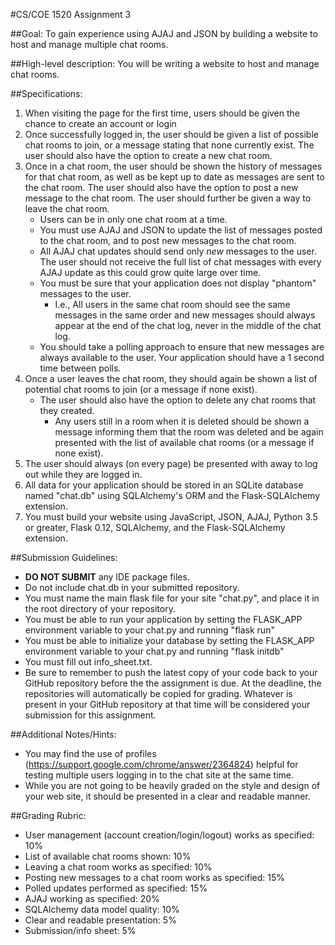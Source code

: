#CS/COE 1520 Assignment 3

##Goal:
To gain experience using AJAJ and JSON by building a website to host and manage multiple chat rooms.

##High-level description:
You will be writing a website to host and manage chat rooms.

##Specifications:
1.  When visiting the page for the first time, users should be given the chance to create an account or login
1.  Once successfully logged in, the user should be given a list of possible chat rooms to join, or a message stating that none currently exist.
	The user should also have the option to create a new chat room.
1.  Once in a chat room, the user should be shown the history of messages for that chat room, as well as be kept up to date as messages are sent to the chat room.
	The user should also have the option to post a new message to the chat room.
	The user should further be given a way to leave the chat room.
	* Users can be in only one chat room at a time.
	* You must use AJAJ and JSON to update the list of messages posted to the chat room, and to post new messages to the chat room.
	* All AJAJ chat updates should send only *new* messages to the user.  The user should not receive the full list of chat messages with every AJAJ update as this could grow quite large over time.
	* You must be sure that your application does not display "phantom" messages to the user.
		* I.e., All users in the same chat room should see the same messages in the same order and new messages should always appear at the end of the chat log, never in the middle of the chat log.
	* You should take a polling approach to ensure that new messages are always available to the user.
		Your application should have a 1 second time between polls.
1.  Once a user leaves the chat room, they should again be shown a list of potential chat rooms to join (or a message if none exist).
	* The user should also have the option to delete any chat rooms that they created.
		* Any users still in a room when it is deleted should be shown a message informing them that the room was deleted and be again presented with the list of available chat rooms (or a message if none exist).
1.  The user should always (on every page) be presented with away to log out while they are logged in.
1.  All data for your application should be stored in an SQLite database named "chat.db" using SQLAlchemy's ORM and the Flask-SQLAlchemy extension.
1.  You must build your website using JavaScript, JSON, AJAJ, Python 3.5 or greater, Flask 0.12, SQLAlchemy, and the Flask-SQLAlchemy extension.

##Submission Guidelines:
*  **DO NOT SUBMIT** any IDE package files.
*  Do not include chat.db in your submitted repository.
*  You must name the main flask file for your site "chat.py", and place it in the root directory of your repository.
*  You must be able to run your application by setting the FLASK_APP environment variable to your chat.py and running "flask run"
*  You must be able to initialize your database by setting the FLASK_APP environment variable to your chat.py and running "flask initdb"
*  You must fill out info_sheet.txt.
*  Be sure to remember to push the latest copy of your code back to your GitHub repository before the the assignment is due.  At the deadline, the repositories will automatically be copied for grading.  Whatever is present in your GitHub repository at that time will be considered your submission for this assignment.

##Additional Notes/Hints:
*  You may find the use of profiles (https://support.google.com/chrome/answer/2364824) helpful for testing multiple users logging in to the chat site at the same time.
*  While you are not going to be heavily graded on the style and design of your web site, it should be presented in a clear and readable manner.

##Grading Rubric:
*  User management (account creation/login/logout) works as specified: 10%
*  List of available chat rooms shown:  10%
*  Leaving a chat room works as specified:  10%
*  Posting new messages to a chat room works as specified:  15%
*  Polled updates performed as specified: 15%
*  AJAJ working as specified:  20%
*  SQLAlchemy data model quality:  10%
*  Clear and readable presentation:  5%
*  Submission/info sheet:  5%
